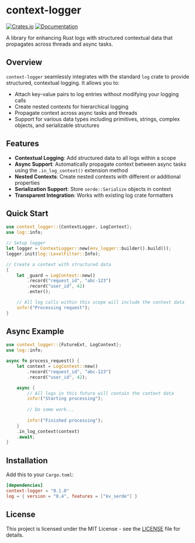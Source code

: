 # context-logger

[![Crates.io](https://img.shields.io/crates/v/context-logger.svg)](https://crates.io/crates/context-logger)
[![Documentation](https://docs.rs/context-logger/badge.svg)](https://docs.rs/context-logger)

A library for enhancing Rust logs with structured contextual data that
propagates across threads and async tasks.

## Overview

`context-logger` seamlessly integrates with the standard `log` crate to provide
structured, contextual logging. It allows you to:

- Attach key-value pairs to log entries without modifying your logging calls
- Create nested contexts for hierarchical logging
- Propagate context across async tasks and threads
- Support for various data types including primitives, strings, complex objects,
  and serializable structures

## Features

- **Contextual Logging**: Add structured data to all logs within a scope
- **Async Support**: Automatically propagate context between async tasks using
  the `.in_log_context()` extension method
- **Nested Contexts**: Create nested contexts with different or additional
  properties
- **Serialization Support**: Store `serde::Serialize` objects in context
- **Transparent Integration**: Works with existing log crate formatters

## Quick Start

```rust
use context_logger::{ContextLogger, LogContext};
use log::info;

// Setup logger
let logger = ContextLogger::new(env_logger::builder().build());
logger.init(log::LevelFilter::Info);

// Create a context with structured data
{
    let _guard = LogContext::new()
        .record("request_id", "abc-123")
        .record("user_id", 42)
        .enter();

    // All log calls within this scope will include the context data
    info!("Processing request"); 
}
```

## Async Example

```rust
use context_logger::{FutureExt, LogContext};
use log::info;

async fn process_request() {
    let context = LogContext::new()
        .record("request_id", "abc-123")
        .record("user_id", 42);

    async {
        // All logs in this future will contain the context data
        info!("Starting processing");
        
        // Do some work...
        
        info!("Finished processing");
    }
    .in_log_context(context)
    .await;
}
```

## Installation

Add this to your `Cargo.toml`:

```toml
[dependencies]
context-logger = "0.1.0"
log = { version = "0.4", features = ["kv_serde"] }
```

## License

This project is licensed under the MIT License - see the [LICENSE](LICENSE) file
for details.
